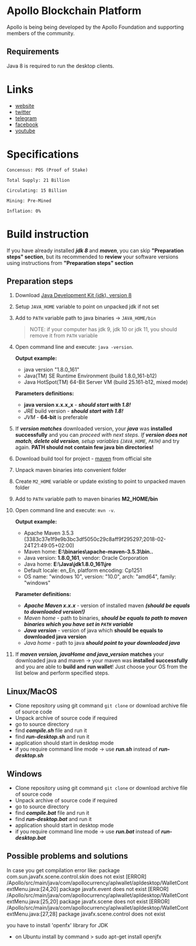# Apollo Blockchain Platform 
Apollo is being being developed by the Apollo Foundation and supporting members of the community.

## Requirements
Java 8 is required to run the desktop clients.



# Links #
- [website](https://Apollocurrency.com)
- [twitter](https://Twitter.com/Apollocurrency)
- [telegram](https://T.me/apollocommunity)
- [facebook](https://www.facebook.com/Apolloprivacycoin)
- [youtube](https://www.youtube.com/channel/UCZbB3PAUlkSKuBYEMG-l_CQ)


# Specifications #


    Concensus: POS (Proof of Stake)
    
    Total Supply: 21 Billion
    
    Circulating: 15 Billion
    
    Mining: Pre-Mined
    
    Inflation: 0%

# Build instruction #
If you have already installed ___jdk 8___ and ___maven___, you can skip __"Preparation steps" section__, but its recommended to __review__ 
your software versions using instructions from __"Preparation steps" section__
## Preparation steps ##
   1. Download [Java Development Kit (jdk), version 8](http://www.oracle.com/technetwork/java/javase/downloads/jdk8-downloads-2133151.html)
   2. Setup `JAVA_HOME` variable to point on unpacked jdk if not set
   3. Add to `PATH` variable path to java binaries -> `JAVA_HOME/bin`
      > NOTE: if your computer has jdk 9, jdk 10 or jdk 11, you should remove it from `PATH` variable
   4. Open command line and execute: `java -version`. 
        
        __Output example:__ 
        * java version "1.8.0_161"
        * Java(TM) SE Runtime Environment (build 1.8.0_161-b12)
        * Java HotSpot(TM) 64-Bit Server VM (build 25.161-b12, mixed mode)

        __Parameters definitions:__
        * __java version x.x.x_x__ - ___should start with 1.8!___
        * _JRE_ build version - ___should start with 1.8!___
        * _JVM_ - __64-bit__ is preferable
   5. If ___version matches___ downloaded version, your ___java___ was __installed successfully__ and you can __proceed with next steps_. If __version
   does not
   match__,
   ___delete old version___, _setup
    variables_ (`JAVA_HOME`, `PATH`)_ and try again. __PATH should not contain few java bin directories!__
   6. Download build tool for project - [maven](https://archive.apache.org/dist/maven/maven-3/3.5.2/binaries/) from official site
   7. Unpack maven binaries into convenient folder
   8. Create `M2_HOME` variable or update existing to point to unpacked maven folder
   9. Add to `PATH` variable path to maven binaries __M2_HOME/bin__
   10. Open command line and execute: `mvn -v`. 
   
        __Output example:__
        * Apache Maven 3.5.3 (3383c37e1f9e9b3bc3df5050c29c8aff9f295297;2018-02-24T21:49:05+02:00)
        * Maven home: __E:\binaries\apache-maven-3.5.3\bin\..__
        * Java version: __1.8.0_161__, vendor: Oracle Corporation
        * Java home: __E:\Java\jdk1.8.0_161\jre__
        * Default locale: en_En, platform encoding: Cp1251
        * OS name: "windows 10", version: "10.0", arch: "amd64", family: "windows"
    
        __Parameter definitions:__
        * ___Apache Maven x.x.x___ - version of installed maven ___(should be equals to downloaded version!)___
        * _Maven home_ - path to binaries, ___should be equals to path to maven binaries which you have set in `PATH` variable___
        * ___Java version___ - version of java which __should be equals to downloaded java version__
        * _Java home_ - path to java ___should point to your downloaded java___
   11. If ___maven version, javaHome and java_version___ __matches__ your downloaded java and maven -> your maven was __installed successfully__ and
   you are able to __build and run wallet__! Just choose your OS from the list below and perform specified steps.

## Linux/MacOS
   * Clone repository using git command `git clone` or download archive file of source code
   * Unpack archive of source code if required
   * go to source directory
   * find ___compile.sh___ file and run it
   * find ___run-desktop.sh___ and run it
   * application should start in desktop mode
   * if you require command line mode -> use ___run.sh___ instead of ___run-desktop.sh___

## Windows
   * Clone repository using git command `git clone` or download archive file of source code
   * Unpack archive of source code if required
   * go to source directory
   * find ___compile.bat___ file and run it
   * find ___run-desktop.bat___ and run it
   * application should start in desktop mode
   * if you require command line mode -> use ___run.bat___ instead of ___run-desktop.bat___

## Possible problems and solutions
In case you get compilation error like:
package com.sun.javafx.scene.control.skin does not exist
[ERROR] /Apollo/src/main/java/com/apollocurrency/aplwallet/apldesktop/WalletContextMenu.java:[24,20] package javafx.event does not exist
[ERROR] /Apollo/src/main/java/com/apollocurrency/aplwallet/apldesktop/WalletContextMenu.java:[25,20] package javafx.scene does not exist
[ERROR] /Apollo/src/main/java/com/apollocurrency/aplwallet/apldesktop/WalletContextMenu.java:[27,28] package javafx.scene.control does not exist

you have to install 'openfx' library for JDK

* on Ubuntu install by command > sudo apt-get install openjfx

